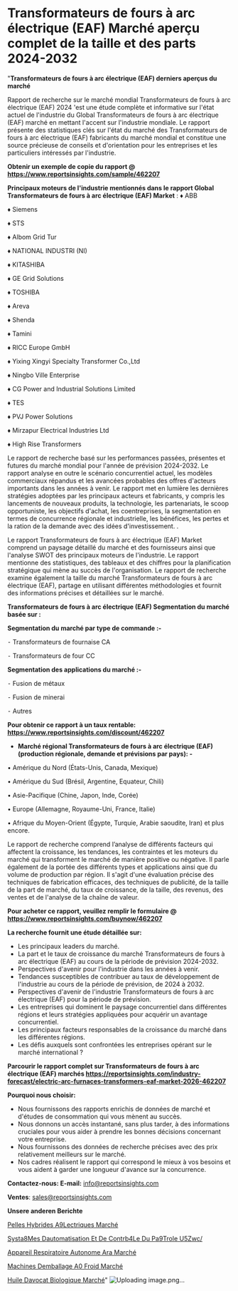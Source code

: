 # Transformateurs de fours à arc électrique (EAF) Marché aperçu complet de la taille et des parts 2024-2032

"<strong>Transformateurs de fours à arc électrique (EAF) derniers aperçus du marché</strong>

Rapport de recherche sur le marché mondial Transformateurs de fours à arc électrique (EAF) 2024 'est une étude complète et informative sur l'état actuel de l'industrie du Global Transformateurs de fours à arc électrique (EAF) marché en mettant l'accent sur l'industrie mondiale. Le rapport présente des statistiques clés sur l'état du marché des Transformateurs de fours à arc électrique (EAF) fabricants du marché mondial et constitue une source précieuse de conseils et d'orientation pour les entreprises et les particuliers intéressés par l'industrie.

<strong>Obtenir un exemple de copie du rapport @ <a href=https://www.reportsinsights.com/sample/462207>https://www.reportsinsights.com/sample/462207</a></strong>

<strong>Principaux moteurs de l'industrie mentionnés dans le rapport Global Transformateurs de fours à arc électrique (EAF) Market</strong> :
♦ ABB

♦ Siemens

♦ STS

♦ Albom Grid Tur

♦ NATIONAL INDUSTRI (NI)

♦ KITASHIBA

♦ GE Grid Solutions

♦ TOSHIBA

♦ Areva

♦ Shenda

♦ Tamini

♦ RICC Europe GmbH

♦ Yixing Xingyi Specialty Transformer Co.,Ltd

♦ Ningbo Ville Enterprise

♦ CG Power and Industrial Solutions Limited

♦ TES

♦ PVJ Power Solutions

♦ Mirzapur Electrical Industries Ltd

♦ High Rise Transformers

Le rapport de recherche basé sur les performances passées, présentes et futures du marché mondial pour l'année de prévision 2024-2032. Le rapport analyse en outre le scénario concurrentiel actuel, les modèles commerciaux répandus et les avancées probables des offres d'acteurs importants dans les années à venir. Le rapport met en lumière les dernières stratégies adoptées par les principaux acteurs et fabricants, y compris les lancements de nouveaux produits, la technologie, les partenariats, le scoop opportuniste, les objectifs d'achat, les coentreprises, la segmentation en termes de concurrence régionale et industrielle, les bénéfices, les pertes et la ration de la demande avec des idées d'investissement. .

Le rapport Transformateurs de fours à arc électrique (EAF) Market comprend un paysage détaillé du marché et des fournisseurs ainsi que l'analyse SWOT des principaux moteurs de l'industrie. Le rapport mentionne des statistiques, des tableaux et des chiffres pour la planification stratégique qui mène au succès de l'organisation. Le rapport de recherche examine également la taille du marché Transformateurs de fours à arc électrique (EAF), partage en utilisant différentes méthodologies et fournit des informations précises et détaillées sur le marché.

<strong>Transformateurs de fours à arc électrique (EAF) Segmentation du marché basée sur :</strong>

<strong>Segmentation du marché par type de commande :-</strong>

⁃ Transformateurs de fournaise CA

⁃ Transformateurs de four CC

<strong>Segmentation des applications du marché :-</strong>

⁃ Fusion de métaux

⁃ Fusion de minerai

⁃ Autres

<strong>Pour obtenir ce rapport à un taux rentable: <a href=https://www.reportsinsights.com/discount/462207>https://www.reportsinsights.com/discount/462207</a></strong>
<ul>
  <li><strong>Marché régional Transformateurs de fours à arc électrique (EAF) (production régionale, demande et prévisions par pays): -</strong></li>
</ul>
• Amérique du Nord (États-Unis, Canada, Mexique)

• Amérique du Sud (Brésil, Argentine, Equateur, Chili)

• Asie-Pacifique (Chine, Japon, Inde, Corée)

• Europe (Allemagne, Royaume-Uni, France, Italie)

• Afrique du Moyen-Orient (Égypte, Turquie, Arabie saoudite, Iran) et plus encore.

Le rapport de recherche comprend l’analyse de différents facteurs qui affectent la croissance, les tendances, les contraintes et les moteurs du marché qui transforment le marché de manière positive ou négative. Il parle également de la portée des différents types et applications ainsi que du volume de production par région. Il s'agit d'une évaluation précise des techniques de fabrication efficaces, des techniques de publicité, de la taille de la part de marché, du taux de croissance, de la taille, des revenus, des ventes et de l'analyse de la chaîne de valeur.

<strong>Pour acheter ce rapport, veuillez remplir le formulaire @   <a href=https://www.reportsinsights.com/buynow/462207>https://www.reportsinsights.com/buynow/462207</a></strong>

<strong>La recherche fournit une étude détaillée sur:</strong>
<ul>
  <li>Les principaux leaders du marché.</li>
  <li>La part et le taux de croissance du marché Transformateurs de fours à arc électrique (EAF) au cours de la période de prévision 2024-2032.</li>
  <li>Perspectives d'avenir pour l'industrie dans les années à venir.</li>
  <li>Tendances susceptibles de contribuer au taux de développement de l'industrie au cours de la période de prévision, de 2024 à 2032.</li>
  <li>Perspectives d'avenir de l'industrie Transformateurs de fours à arc électrique (EAF) pour la période de prévision.</li>
  <li>Les entreprises qui dominent le paysage concurrentiel dans différentes régions et leurs stratégies appliquées pour acquérir un avantage concurrentiel.</li>
  <li>Les principaux facteurs responsables de la croissance du marché dans les différentes régions.</li>
  <li>Les défis auxquels sont confrontées les entreprises opérant sur le marché international ?</li>
</ul>

<strong>Parcourir le rapport complet sur Transformateurs de fours à arc électrique (EAF) marchés <a href=https://reportsinsights.com/industry-forecast/electric-arc-furnaces-transformers-eaf-market-2026-462207>https://reportsinsights.com/industry-forecast/electric-arc-furnaces-transformers-eaf-market-2026-462207</a></strong>

<strong>Pourquoi nous choisir:</strong>
<ul>
  <li>Nous fournissons des rapports enrichis de données de marché et d'études de consommation qui vous mènent au succès.</li>
  <li>Nous donnons un accès instantané, sans plus tarder, à des informations cruciales pour vous aider à prendre les bonnes décisions concernant votre entreprise.</li>
  <li>Nous fournissons des données de recherche précises avec des prix relativement meilleurs sur le marché.</li>
  <li>Nos cadres réalisent le rapport qui correspond le mieux à vos besoins et vous aident à garder une longueur d'avance sur la concurrence.</li>
</ul>
<strong>Contactez-nous:
</strong><strong>E-mail:</strong> <a href=mailto:info@reportsinsights.com>info@reportsinsights.com</a>

<strong>Ventes</strong>: <a href=mailto:sales@reportsinsights.com>sales@reportsinsights.com</a>

<strong>Unsere anderen Berichte</strong>

<a href=https://www.linkedin.com/pulse/pelles-hybrides-%C3%A9lectriques-march%C3%A9-2024-wx60c/>Pelles Hybrides A9Lectriques Marché</a>

<a href=https://www.linkedin.com/pulse/syst%C3%A8mes-dautomatisation-et-de-contr%C3%B4le-du-p%C3%A9trole-u5zwc/>Systa8Mes Dautomatisation Et De Contrb4Le Du Pa9Trole U5Zwc/</a>

<a href=https://www.linkedin.com/pulse/appareil-respiratoire-autonome-ara-march%25C3%25A9-informations>Appareil Respiratoire Autonome Ara Marché</a>

<a href=https://www.linkedin.com/pulse/machines-demballage-%C3%A0-froid-march%C3%A9-taille-qiw5c/>Machines Demballage A0 Froid Marché</a>

<a href=https://www.linkedin.com/pulse/huile-davocat-biologique-march%C3%A9-rapport-2024-w0ymc/>Huile Davocat Biologique Marché</a>"
![Uploading image.png…]()
